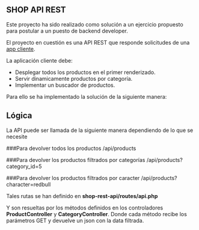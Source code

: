 ##  SHOP API REST

Este proyecto ha sido realizado como solución a un ejercicio propuesto para postular a un puesto de backend developer.

El proyecto en cuestión es una API REST que responde solicitudes de una [app cliente](https://github.com/diegoh94/shop-client).

La aplicación cliente debe:
- Desplegar todos los productos en el primer renderizado.
- Servir dinamicamente productos por categoría.
- Implementar un buscador de productos.

Para ello se ha implementado la solución de la siguiente manera:

## Lógica

La API puede ser llamada de la siguiente manera dependiendo de lo que se necesite

###Para devolver todos los productos
/api/products 

###Para devolver los productos filtrados por categorías
/api/products?category_id=5 

###Para devolver los productos filtrados por caracter
/api/products?character=redbull

Tales rutas se han definido en **shop-rest-api/routes/api.php**

Y son resueltas por los métodos definidos en los controladores **ProductController** y **CategoryController**. 
Donde cada método recibe los parámetros GET y devuelve un json con la data filtrada. 

